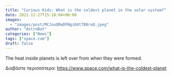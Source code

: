 ```yaml
---
title: "Curious Kids: What is the coldest planet in the solar system?"
date: 2021-11-27T15:18:04+00:00
images:
  - "images/post/MCJouQRwDFNgi6Ut7B8roQ.jpeg"
author: "AstroBot"
categories: ["News"]
tags: ["space.com"]
draft: false
---
```


The heat inside planets is left over from when they were formed. 

Διαβάστε περισσότερα: https://www.space.com/what-is-the-coldest-planet

